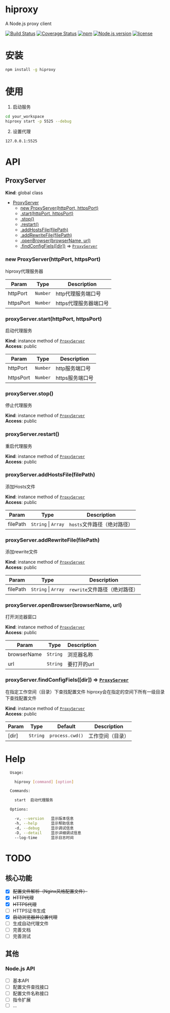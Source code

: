 # hiproxy
A Node.js proxy client

[![Build Status](https://travis-ci.org/zdying/hiproxy.svg?branch=master)](https://travis-ci.org/zdying/hiproxy)
[![Coverage Status](https://coveralls.io/repos/github/zdying/hiproxy/badge.svg?branch=master)](https://coveralls.io/github/zdying/hiproxy?branch=master)
[![npm](https://img.shields.io/npm/v/hiproxy.svg)](https://www.npmjs.com/package/hiproxy)
[![Node.js version](https://img.shields.io/badge/node-%3E%3D0.12.7-orange.svg)](https://nodejs.org/)
[![license](https://img.shields.io/badge/license-MIT-green.svg)](https://github.com/zdying/hiproxy/blob/master/LICENSE)

# 安装

```bash
npm install -g hiproxy
```

# 使用

1. 启动服务
```bash
cd your_workspace
hiproxy start -p 5525 --debug
```

2. 设置代理

```bash
127.0.0.1:5525
```

# API

<a name="ProxyServer"></a>

## ProxyServer
**Kind**: global class  

* [ProxyServer](#ProxyServer)
    * [new ProxyServer(httpPort, httpsPort)](#new_ProxyServer_new)
    * [.start(httpPort, httpsPort)](#ProxyServer+start)
    * [.stop()](#ProxyServer+stop)
    * [.restart()](#ProxyServer+restart)
    * [.addHostsFile(filePath)](#ProxyServer+addHostsFile)
    * [.addRewriteFile(filePath)](#ProxyServer+addRewriteFile)
    * [.openBrowser(browserName, url)](#ProxyServer+openBrowser)
    * [.findConfigFiels([dir])](#ProxyServer+findConfigFiels) ⇒ <code>[ProxyServer](#ProxyServer)</code>

<a name="new_ProxyServer_new"></a>

### new ProxyServer(httpPort, httpsPort)
hiproxy代理服务器


| Param | Type | Description |
| --- | --- | --- |
| httpPort | <code>Number</code> | http代理服务端口号 |
| httpsPort | <code>Number</code> | https代理服务器端口号 |

<a name="ProxyServer+start"></a>

### proxyServer.start(httpPort, httpsPort)
启动代理服务

**Kind**: instance method of <code>[ProxyServer](#ProxyServer)</code>  
**Access**: public  

| Param | Type | Description |
| --- | --- | --- |
| httpPort | <code>Number</code> | http服务端口号 |
| httpsPort | <code>Number</code> | https服务端口号 |

<a name="ProxyServer+stop"></a>

### proxyServer.stop()
停止代理服务

**Kind**: instance method of <code>[ProxyServer](#ProxyServer)</code>  
**Access**: public  
<a name="ProxyServer+restart"></a>

### proxyServer.restart()
重启代理服务

**Kind**: instance method of <code>[ProxyServer](#ProxyServer)</code>  
**Access**: public  
<a name="ProxyServer+addHostsFile"></a>

### proxyServer.addHostsFile(filePath)
添加Hosts文件

**Kind**: instance method of <code>[ProxyServer](#ProxyServer)</code>  
**Access**: public  

| Param | Type | Description |
| --- | --- | --- |
| filePath | <code>String</code> \| <code>Array</code> | `hosts`文件路径（绝对路径） |

<a name="ProxyServer+addRewriteFile"></a>

### proxyServer.addRewriteFile(filePath)
添加rewrite文件

**Kind**: instance method of <code>[ProxyServer](#ProxyServer)</code>  
**Access**: public  

| Param | Type | Description |
| --- | --- | --- |
| filePath | <code>String</code> \| <code>Array</code> | `rewrite`文件路径（绝对路径） |

<a name="ProxyServer+openBrowser"></a>

### proxyServer.openBrowser(browserName, url)
打开浏览器窗口

**Kind**: instance method of <code>[ProxyServer](#ProxyServer)</code>  
**Access**: public  

| Param | Type | Description |
| --- | --- | --- |
| browserName | <code>String</code> | 浏览器名称 |
| url | <code>String</code> | 要打开的url |

<a name="ProxyServer+findConfigFiels"></a>

### proxyServer.findConfigFiels([dir]) ⇒ <code>[ProxyServer](#ProxyServer)</code>
在指定工作空间（目录）下查找配置文件
hiproxy会在指定的空间下所有一级目录下查找配置文件

**Kind**: instance method of <code>[ProxyServer](#ProxyServer)</code>  
**Access**: public  

| Param | Type | Default | Description |
| --- | --- | --- | --- |
| [dir] | <code>String</code> | <code>process.cwd()</code> | 工作空间（目录） |


# Help

```bash
  Usage:

    hiproxy [command] [option]

  Commands:

    start  启动代理服务

  Options:

    -v, --version   显示版本信息
    -h, --help      显示帮助信息
    -d, --debug     显示调试信息
    -D, --detail    显示详细调试信息
    --log-time      显示日志时间
```

# TODO

## 核心功能

- [x] ~~配置文件解析（Nginx风格配置文件）~~
- [x] ~~HTTP代理~~
- [x] ~~HTTPS代理~~
- [ ] HTTPS证书生成
- [x] ~~启动浏览器并设置代理~~
- [ ] 生成自动代理文件
- [ ] 完善文档
- [ ] 完善测试

## 其他

### Node.js API

- [ ] 基本API
- [ ] 配置文件查找接口
- [ ] 配置文件名称接口
- [ ] 指令扩展
- [ ] ...
